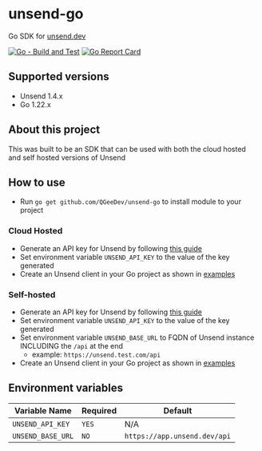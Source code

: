 # unsend-go

Go SDK for [unsend.dev](https://unsend.dev)

[![Go - Build and Test](https://github.com/QGeeDev/unsend-go/actions/workflows/build-and-test.yml/badge.svg?branch=main)](https://github.com/QGeeDev/unsend-go/actions/workflows/build-and-test.yml)
[![Go Report Card](https://goreportcard.com/badge/github.com/QGeeDev/unsend-go)](https://goreportcard.com/report/github.com/QGeeDev/unsend-go)

## Supported versions
- Unsend 1.4.x
- Go 1.22.x

## About this project
This was built to be an SDK that can be used with both the cloud hosted and self hosted versions of Unsend

## How to use

- Run `go get github.com/QGeeDev/unsend-go` to install module to your project

### Cloud Hosted

- Generate an API key for Unsend by following [this guide](https://app.unsend.dev/dev-settings/api-keys)
- Set environment variable `UNSEND_API_KEY` to the value of the key generated
- Create an Unsend client in your Go project as shown in [examples](/examples/)

### Self-hosted
- Generate an API key for Unsend by following [this guide](https://app.unsend.dev/dev-settings/api-keys)
- Set environment variable `UNSEND_API_KEY` to the value of the key generated
- Set environment variable `UNSEND_BASE_URL` to FQDN of Unsend instance INCLUDING the `/api` at the end
  - example: `https://unsend.test.com/api`
- Create an Unsend client in your Go project as shown in [examples](/examples/)

## Environment variables
| Variable Name     | Required | Default                      |
|-------------------|----------|------------------------------|
| `UNSEND_API_KEY`  | `YES`    | N/A                          |
| `UNSEND_BASE_URL` | `NO`     | `https://app.unsend.dev/api` |
